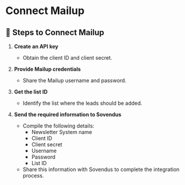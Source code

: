 # Connect Mailup

## 📝 Steps to Connect Mailup

1. **Create an API key**
   - Obtain the client ID and client secret.

2. **Provide Mailup credentials**
   - Share the Mailup username and password.

3. **Get the list ID**
   - Identify the list where the leads should be added.

4. **Send the required information to Sovendus**
   - Compile the following details:
     - Newsletter System name
     - Client ID
     - Client secret
     - Username
     - Password
     - List ID
   - Share this information with Sovendus to complete the integration process.